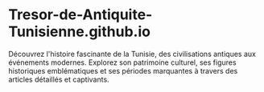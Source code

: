 # Tresor-de-Antiquite-Tunisienne.github.io
Découvrez l'histoire fascinante de la Tunisie, des civilisations antiques aux événements modernes. Explorez son patrimoine culturel, ses figures historiques emblématiques et ses périodes marquantes à travers des articles détaillés et captivants.
